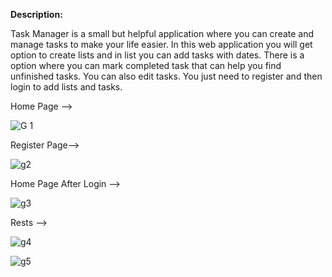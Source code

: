 **Description:**


Task Manager is a small but helpful application where you can create and manage tasks to make your life easier. In this web application you will get option to create lists and in list you can add tasks with dates. There is a option where you can mark completed task that can help you find unfinished tasks. You can also edit tasks. You just need to register and then login to add lists and tasks.

Home Page -->

![G 1](https://user-images.githubusercontent.com/36234859/88458040-ea5ece80-ceac-11ea-852a-6a446739dd75.jpg)

Register Page-->

![g2](https://user-images.githubusercontent.com/36234859/88458044-ecc12880-ceac-11ea-82cd-685e2ae9f11f.jpg)

Home Page After Login -->

![g3](https://user-images.githubusercontent.com/36234859/88458046-f054af80-ceac-11ea-8c5c-70f22e156d6f.jpg)

Rests -->


![g4](https://user-images.githubusercontent.com/36234859/88458051-f3e83680-ceac-11ea-9b3d-cb3acb3c7d5f.jpg)

![g5](https://user-images.githubusercontent.com/36234859/88458052-f5196380-ceac-11ea-9999-3c3a2110491b.jpg)
